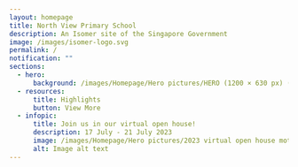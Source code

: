 ```yaml
---
layout: homepage
title: North View Primary School
description: An Isomer site of the Singapore Government
image: /images/isomer-logo.svg
permalink: /
notification: ""
sections:
  - hero:
      background: /images/Homepage/Hero pictures/HERO (1200 × 630 px) (1).gif
  - resources:
      title: Highlights
      button: View More
  - infopic:
      title: Join us in our virtual open house!
      description: 17 July - 21 July 2023
      image: /images/Homepage/Hero pictures/2023 virtual open house motd (4).png
      alt: Image alt text
---
```

